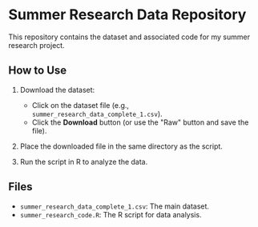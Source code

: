 # Summer Research Data Repository

This repository contains the dataset and associated code for my summer research project.

## How to Use

1. Download the dataset:
   - Click on the dataset file (e.g., `summer_research_data_complete_1.csv`).
   - Click the **Download** button (or use the "Raw" button and save the file).

2. Place the downloaded file in the same directory as the script.

3. Run the script in R to analyze the data.

## Files

- `summer_research_data_complete_1.csv`: The main dataset.
- `summer_research_code.R`: The R script for data analysis.
